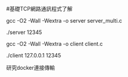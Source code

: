 #基礎TCP網路通訊程式了解

gcc -O2 -Wall -Wextra -o server server_multi.c

./server 12345


gcc -O2 -Wall -Wextra -o client client.c

./client 127.0.0.1 12345


研究docker連接傳輸
